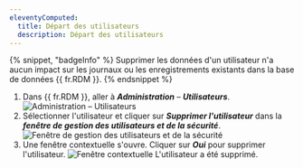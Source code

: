```yaml
---
eleventyComputed:
  title: Départ des utilisateurs
  description: Départ des utilisateurs
---
```

{% snippet, "badgeInfo" %}
Supprimer les données d'un utilisateur n'a aucun impact sur les journaux ou les enregistrements existants dans la base de données {{ fr.RDM }}.
{% endsnippet %}

1. Dans {{ fr.RDM }}, aller à ***Administration*** – ***Utilisateurs***.
![Administration – Utilisateurs](https://cdnweb.devolutions.net/docs/docs_en_kb_KB6089.png)
1. Sélectionner l'utilisateur et cliquer sur ***Supprimer l'utilisateur*** dans la ***fenêtre de gestion des utilisateurs et de la sécurité***.
![Fenêtre de gestion des utilisateurs et de la sécurité](https://cdnweb.devolutions.net/docs/docs_en_kb_KB6085.png)
1. Une fenêtre contextuelle s'ouvre. Cliquer sur ***Oui*** pour supprimer l'utilisateur.
![Fenêtre contextuelle](https://cdnweb.devolutions.net/docs/docs_en_kb_KB6086.png)
L'utilisateur a été supprimé.
